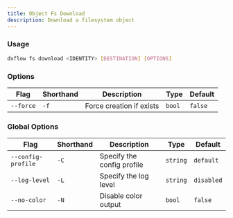 ```yaml
---
title: Object Fs Download 
description: Download a filesystem object
---
```


### Usage

```bash [Terminal]
dxflow fs download <IDENTITY> [DESTINATION] [OPTIONS]
```

### Options

| Flag | Shorthand | Description | Type | Default |
|------|-----------|-------------|------|---------|
| `--force` | `-f` | Force creation if exists | `bool` | `false` |

### Global Options

| Flag | Shorthand | Description | Type | Default |
|------|-----------|-------------|------|---------|
| `--config-profile` | `-C` | Specify the config profile | `string` | `default` |
| `--log-level` | `-L` | Specify the log level | `string` | `disabled` |
| `--no-color` | `-N` | Disable color output | `bool` | `false` |

